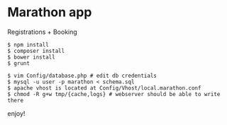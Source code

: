 Marathon app
============
Registrations + Booking

```
$ npm install
$ composer install
$ bower install
$ grunt

$ vim Config/database.php # edit db credentials
$ mysql -u user -p marathon < schema.sql
$ apache vhost is located at Config/Vhost/local.marathon.conf
$ chmod -R g+w tmp/{cache,logs} # webserver should be able to write there
```


enjoy!
